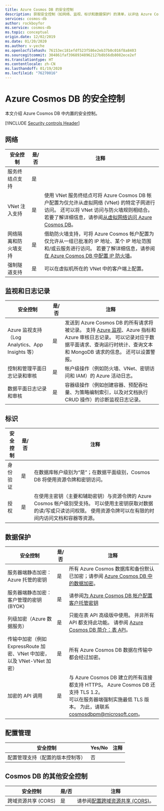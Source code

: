 ```yaml
---
title: Azure Cosmos DB 的安全控制
description: 获取安全控制（如网络、监视、标识和数据保护）的清单，以评估 Azure Cosmos DB
services: cosmos-db
author: rockboyfor
ms.service: cosmos-db
ms.topic: conceptual
origin.date: 12/02/2019
ms.date: 01/20/2020
ms.author: v-yeche
ms.openlocfilehash: 76153ec181efdf523f586e2eb37b0c016f8a8403
ms.sourcegitcommit: 304861faf39689348962127b8b56db8082ece2ef
ms.translationtype: HT
ms.contentlocale: zh-CN
ms.lasthandoff: 01/19/2020
ms.locfileid: "76270016"
---
```

# <a name="security-controls-for-azure-cosmos-db"></a>Azure Cosmos DB 的安全控制

本文介绍 Azure Cosmos DB 中内置的安全控制。

[!INCLUDE [Security controls Header](../../includes/security-controls-header.md)]

## <a name="network"></a>网络

| 安全控制 | 是/否 | 注释 |
|---|---|--|
| 服务终结点支持| 是 |  |
| VNet 注入支持| 是 | 使用 VNet 服务终结点可将 Azure Cosmos DB 帐户配置为仅允许从虚拟网络 (VNet) 的特定子网进行访问。 还可以将 VNet 访问与防火墙规则相结合。 若要了解详细信息，请参阅[从虚拟网络访问 Azure Cosmos DB](VNet-service-endpoint.md)。 |
| 网络隔离和防火墙支持| 是 | 借助防火墙支持，可将 Azure Cosmos 帐户配置为仅允许从一组已批准的 IP 地址、某个 IP 地址范围和/或云服务进行访问。 若要了解详细信息，请参阅[在 Azure Cosmos DB 中配置 IP 防火墙](how-to-configure-firewall.md)。|
| 强制隧道支持| 是 | 可以在虚拟机所在的 VNet 中的客户端上配置。   |

## <a name="monitoring--logging"></a>监视和日志记录

| 安全控制 | 是/否 | 注释|
|---|---|--|
| Azure 监视支持（Log Analytics、App Insights 等）| 是 | 发送到 Azure Cosmos DB 的所有请求将被记录。 支持 [Azure 监视](../azure-monitor/overview.md)、Azure 指标和 Azure 审核日志记录。  可以记录对应于数据平面请求、查询运行时统计、查询文本和 MongoDB 请求的信息。 还可以设置警报。 |
| 控制和管理平面日志记录和审核| 是 | 帐户级操作（例如防火墙、VNet、密钥访问和 IAM）的 Azure 活动日志。 |
| 数据平面日志记录和审核 | 是 | 容器级操作（例如创建容器、预配吞吐量、为策略编制索引，以及对文档执行 CRUD 操作）的诊断监视日志记录。 |

## <a name="identity"></a>标识

| 安全控制 | 是/否 | 注释|
|---|---|--|
| 身份验证| 是 | 在数据库帐户级别为“是”；在数据平面级别，Cosmos DB 将使用资源令牌和密钥访问。 |
| 授权| 是 | 在使用主密钥（主要和辅助密钥）与资源令牌的 Azure Cosmos 帐户级别受支持。 可以使用主密钥获取对数据的读/写或只读访问权限。 使用资源令牌可以在有限的时间内访问文档和容器等资源。 |

## <a name="data-protection"></a>数据保护

| 安全控制 | 是/否 | 注释 |
|---|---|--|
| 服务器端静态加密：Azure 托管的密钥 | 是 | 所有 Azure Cosmos 数据库和备份默认已加密；请参阅 [Azure Cosmos DB 中的数据加密](database-encryption-at-rest.md)。 |
| 服务器端静态加密：客户管理的密钥 (BYOK) | 是 | 请参阅[为 Azure Cosmos DB 帐户配置客户托管密钥](how-to-setup-cmk.md)  |
| 列级加密（Azure 数据服务）| 是 | 只能在表 API 高级版中使用。 并非所有 API 都支持此功能。 请参阅 [Azure Cosmos DB 简介：表 API](table-introduction.md)。 |
| 传输中加密（例如 ExpressRoute 加密、VNet 中加密，以及 VNet-VNet 加密）| 是 | 所有 Azure Cosmos DB 数据在传输中都会经过加密。 |
| 加密的 API 调用| 是 | 与 Azure Cosmos DB 建立的所有连接都支持 HTTPS。 Azure Cosmos DB 还支持 TLS 1.2。<br />可以在服务器端强制实施最低 TLS 版本。 为此，请联系 [cosmosdbpm@microsoft.com](maito:cosmosdbpm@microsoft.com])。 |

## <a name="configuration-management"></a>配置管理

| 安全控制 | Yes/No | 注释|
|---|---|--|
| 配置管理支持（配置的版本控制等）| 否  | | 

## <a name="additional-security-controls-for-cosmos-db"></a>Cosmos DB 的其他安全控制

| 安全控制 | 是/否 | 注释|
|---|---|--|
| 跨域资源共享 (CORS) | 是 | 请参阅[配置跨域资源共享 (CORS)](how-to-configure-cross-origin-resource-sharing.md)。 |

<!--Not Available on ## Next steps-->
<!--Not Available on [built-in security controls across Azure services](../security/fundamentals/security-controls.md)-->

<!-- Update_Description: update meta properties, wording update, update link -->